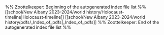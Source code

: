 %% Zoottelkeeper: Beginning of the autogenerated index file list  %%
 [[school/New Albany 2023-2024/world history/Holocaust-timeline|Holocaust-timeline]]
 [[school/New Albany 2023-2024/world history/pdfs/_Index_of_pdfs|_Index_of_pdfs]]
%% Zoottelkeeper: End of the autogenerated index file list  %%
